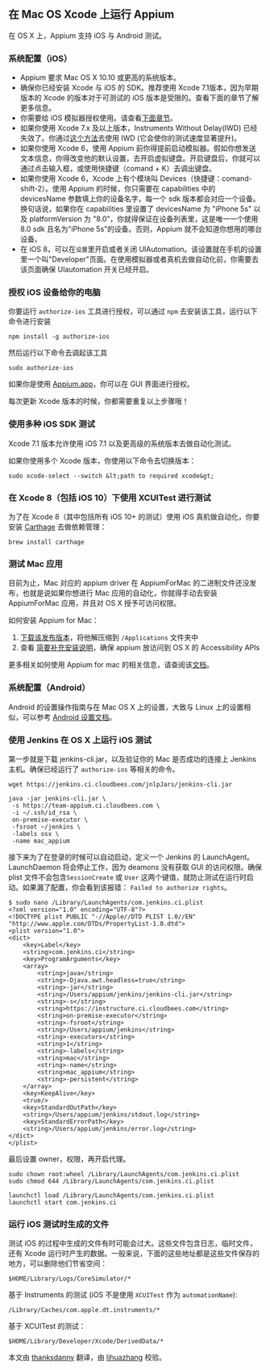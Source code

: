 ## 在 Mac OS Xcode 上运行 Appium

在 OS X 上，Appium 支持 iOS 与 Android 测试。

### 系统配置（iOS）

* Appium 要求 Mac OS X 10.10 或更高的系统版本。
* 确保你已经安装 Xcode 与 iOS 的 SDK。推荐使用 Xcode 7.1版本，因为早期版本的 Xcode 的版本对于可测试的 iOS 版本是受限的。查看下面的章节了解更多信息。
* 你需要给 iOS 模拟器授权使用。请查看[下面章节](#authorizing-ios-on-the-computer)。
* 如果你使用 Xcode 7.x 及以上版本，Instruments Without Delay(IWD) 已经失效了。你通过[这个方法](/docs/cn/advanced-concepts/iwd_xcode7.md)去使用 IWD (它会使你的测试速度显著提升)。
* 如果你使用 Xcode 6，使用 Appium 前你得提前启动模拟器。假如你想发送文本信息，你得改变他的默认设置，去开启虚拟键盘。开启键盘后，你就可以通过点击输入框，或使用快捷键（comand + K）去调出键盘。
* 如果你使用 Xcode 6，Xcode 上有个模块叫 Devices（快捷键：comand-shift-2）。使用 Appium 的时候，你只需要在 capabilities 中的 devicesName 参数填上你的设备名字，每一个 sdk 版本都会对应一个设备。换句话说，如果你在 capabilities 里设置了 devicesName 为 "iPhone 5s" 以及 platformVersion 为 "8.0"，你就得保证在设备列表里，这是唯一一个使用 8.0 sdk 且名为"iPhone 5s"的设备。否则，Appium 就不会知道你想用的哪台设备。
* 在 iOS 8，可以在`设置`里开启或者关闭 UIAutomation。该设置就在手机的设置里一个叫"Developer"页面。在使用模拟器或者真机去做自动化前，你需要去该页面确保 UIautomation 开关已经开启。

### 授权 iOS 设备给你的电脑

你要运行 `authorize-ios` 工具进行授权，可以通过 `npm` 去安装该工具，运行以下命令进行安装

```
npm install -g authorize-ios
```

然后运行以下命令去调起该工具

```
sudo authorize-ios
```

如果你是使用 [Appium.app](https://github.com/appium/appium-dot-app)，你可以在 GUI 界面进行授权。

每次更新 Xcode 版本的时候，你都需要重复以上步骤哦！

### 使用多种 iOS SDK 测试

Xcode 7.1 版本允许使用 iOS 7.1 以及更高级的系统版本去做自动化测试。

如果你使用多个 Xcode 版本，你使用以下命令去切换版本：

    sudo xcode-select --switch &lt;path to required xcode&gt;

### 在 Xcode 8（包括 iOS 10）下使用 XCUITest 进行测试 

为了在 Xcode 8（其中包括所有 iOS 10+ 的测试）使用 iOS 真机做自动化，你要安装 [Carthage](https://github.com/Carthage/Carthage) 去做依赖管理：
```
brew install carthage
```

### 测试 Mac 应用

目前为止，Mac 对应的 appium driver 在 AppiumForMac 的二进制文件还没发布，也就是说如果你想进行 Mac 应用的自动化，你就得手动去安装 AppiumForMac 应用，并且对 OS X 授予可访问权限。


如何安装 Appium for Mac：
1. [下载该发布版本](https://github.com/appium/appium-for-mac/releases/tag/0.2.0)，将他解压缩到 `/Applications` 文件夹中
2. 查看 [简要补充安装说明](https://github.com/appium/appium-for-mac#installation)，确保 appium 放访问到 OS X 的 Accessibility APIs

更多相关如何使用 Appium for mac 的相关信息，请查阅该[文档](https://github.com/appium/appium-for-mac#appium-for-mac)。


### 系统配置（Android）

Android 的设置操作指南与在 Mac OS X 上的设置，大致与 Linux 上的设置相似，可以参考 [Android 设置文档](/docs/en/appium-setup/android-setup.md)。

### 使用 Jenkins 在 OS X 上运行 iOS 测试

第一步就是下载 jenkins-cli.jar，以及验证你的 Mac 是否成功的连接上 Jenkins 主机。确保已经运行了 `authorize-ios` 等相关的命令。

`wget https://jenkins.ci.cloudbees.com/jnlpJars/jenkins-cli.jar`

```
java -jar jenkins-cli.jar \
 -s https://team-appium.ci.cloudbees.com \
 -i ~/.ssh/id_rsa \
 on-premise-executor \
 -fsroot ~/jenkins \
 -labels osx \
 -name mac_appium
 ```

接下来为了在登录的时候可以自动启动，定义一个 Jenkins 的 LaunchAgent。LaunchDaemon 将会停止工作，因为 deamons 没有获取 GUI 的访问权限。确保 plist 文件不会包含`SessionCreate` 或 `User` 这两个键值，就防止测试在运行时启动。如果漏了配置，你会看到该报错： `Failed to authorize rights`。


```
$ sudo nano /Library/LaunchAgents/com.jenkins.ci.plist
<?xml version="1.0" encoding="UTF-8"?>
<!DOCTYPE plist PUBLIC "-//Apple//DTD PLIST 1.0//EN" "http://www.apple.com/DTDs/PropertyList-1.0.dtd">
<plist version="1.0">
<dict>
    <key>Label</key>
    <string>com.jenkins.ci</string>
    <key>ProgramArguments</key>
    <array>
        <string>java</string>
        <string>-Djava.awt.headless=true</string>
        <string>-jar</string>
        <string>/Users/appium/jenkins/jenkins-cli.jar</string>
        <string>-s</string>
        <string>https://instructure.ci.cloudbees.com</string>
        <string>on-premise-executor</string>
        <string>-fsroot</string>
        <string>/Users/appium/jenkins</string>
        <string>-executors</string>
        <string>1</string>
        <string>-labels</string>
        <string>mac</string>
        <string>-name</string>
        <string>mac_appium</string>
        <string>-persistent</string>
    </array>
    <key>KeepAlive</key>
    <true/>
    <key>StandardOutPath</key>
    <string>/Users/appium/jenkins/stdout.log</string>
    <key>StandardErrorPath</key>
    <string>/Users/appium/jenkins/error.log</string>
</dict>
</plist>
```

最后设置 owner，权限，再开启代理。

```
sudo chown root:wheel /Library/LaunchAgents/com.jenkins.ci.plist
sudo chmod 644 /Library/LaunchAgents/com.jenkins.ci.plist

launchctl load /Library/LaunchAgents/com.jenkins.ci.plist
launchctl start com.jenkins.ci
```

### 运行 iOS 测试时生成的文件

测试 iOS 的过程中生成的文件有时可能会过大。这些文件包含日志，临时文件，还有 Xcode 运行时产生的数据。一般来说，下面的这些地址都是这些文件保存的地方，可以删除他们节省空间：

```
$HOME/Library/Logs/CoreSimulator/*
```

基于 Instruments 的测试 (iOS 不是使用 `XCUITest` 作为 `automationName`):

```
/Library/Caches/com.apple.dt.instruments/*
```

基于 XCUITest 的测试：

```
$HOME/Library/Developer/Xcode/DerivedData/*
```

本文由 [thanksdanny](https://testerhome.com/thanksdanny) 翻译，由 [lihuazhang](https://github.com/lihuazhang) 校验。